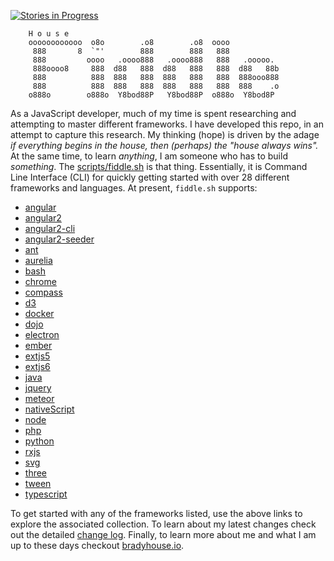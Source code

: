 [![Stories in Progress](https://badge.waffle.io/bradyhouse/house.png?label=in%20progress&title=Stories%20In%20Progress)](https://waffle.io/bradyhouse/house)

        H o u s e
        oooooooooooo  o8o        .o8        .o8  oooo
         888       8  `"'        888        888   888
         888         oooo   .oooo888   .oooo888   888   .ooooo.
         888oooo8     888  d88   888  d88   888   888  d88   88b
         888          888  888   888  888   888   888  888ooo888
         888          888  888   888  888   888   888  888    .o
        o888o        o888o  Y8bod88P   Y8bod88P  o888o  Y8bod8P


As a JavaScript developer, much of my time is spent researching and attempting to master different frameworks.
I have developed this repo, in an attempt to capture this research. My thinking (hope) is driven by
the adage _if everything begins in the house, then (perhaps) the "house always wins"._ At the same time, to
learn _anything_, I am someone who has to build _something_.  The [scripts/fiddle.sh](scripts/fiddle.sh) is that thing.
Essentially, it is Command Line Interface (CLI) for quickly getting started with over 28 different frameworks and
languages.  At present, `fiddle.sh` supports:

*	[angular](fiddles/angular)
*	[angular2](fiddles/angular2)
*	[angular2-cli](fiddles/angular2-cli)
*	[angular2-seeder](fiddles/angular2-seeder)
*	[ant](fiddles/ant)
*	[aurelia](fiddles/aurelia)
*	[bash](fiddles/bash)
*	[chrome](fiddles/chrome)
*	[compass](fiddles/compass)
*	[d3](fiddles/d3)
*	[docker](fiddles/docker)
*	[dojo](fiddles/dojo)
*	[electron](fiddles/electron)
*	[ember](fiddles/ember)
*	[extjs5](fiddles/extjs5)
*	[extjs6](fiddles/extjs6)
*	[java](fiddles/java)
*	[jquery](fiddles/jquery)
*	[meteor](fiddles/meteor)
*	[nativeScript](fiddles/nativeScript)
*	[node](fiddles/node)
*	[php](fiddles/php)
*	[python](fiddles/python)
*	[rxjs](fiddles/rxjs)
*	[svg](fiddles/svg)
*	[three](fiddles/three)
*	[tween](fiddles/tween)
*	[typescript](fiddles/typescript)

To get started with any of the frameworks listed, use the above links to explore the associated collection.  To learn 
about my latest changes check out the detailed [change log](CHANGELOG.markdown).  Finally, to learn more about me 
and what I am up to these days checkout [bradyhouse.io](http://bradyhouse.io).





